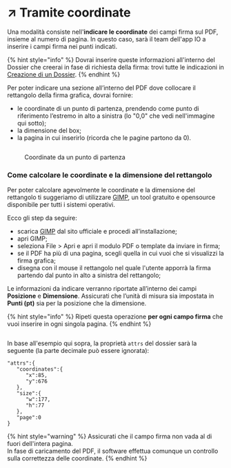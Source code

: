 # ↗ Tramite coordinate

Una modalità consiste nell'**indicare le coordinate** dei campi firma sul PDF, insieme al numero di pagina. In questo caso, sarà il team dell'app IO a inserire i campi firma nei punti indicati.&#x20;

{% hint style="info" %}
Dovrai inserire queste informazioni all'interno del Dossier che creerai in fase di richiesta della firma: trovi tutte le indicazioni in [Creazione di un Dossier](../../../creare-il-dossier.md).&#x20;
{% endhint %}

Per poter indicare una sezione all’interno del PDF dove collocare il rettangolo della firma grafica, dovrai fornire:

* le coordinate di un punto di partenza, prendendo come punto di riferimento l’estremo in alto a sinistra (lo "0,0" che vedi nell'immagine qui sotto);
* la dimensione del box;&#x20;
* la pagina in cui inserirlo (ricorda che le pagine partono da 0).

<figure><img src="../../../.gitbook/assets/Senza titolo-1 (1).png" alt=""><figcaption><p>Coordinate da un punto di partenza</p></figcaption></figure>

### Come calcolare le coordinate e la dimensione del rettangolo

Per poter calcolare agevolmente le coordinate e la dimensione del rettangolo ti suggeriamo di utilizzare [GIMP](https://www.gimp.org/downloads/), un tool gratuito e opensource disponibile per tutti i sistemi operativi.&#x20;

Ecco gli step da seguire:

* scarica [GIMP](https://www.gimp.org/downloads/) dal sito ufficiale e procedi all’installazione;
* apri GIMP;
* seleziona File > Apri e apri il modulo PDF o template da inviare in firma;
* se il PDF ha più di una pagina, scegli quella in cui vuoi che si visualizzi la firma grafica;
* disegna con il mouse il rettangolo nel quale l'utente apporrà la firma partendo dal punto in alto a sinistra del rettangolo;

Le informazioni da indicare verranno riportate all’interno dei campi **Posizione** e **Dimensione**. Assicurati che l’unità di misura sia impostata in **Punti (pt)** sia per la posizione che la dimensione.

{% hint style="info" %}
Ripeti questa operazione **per ogni campo firma** che vuoi inserire in ogni singola pagina.
{% endhint %}

<figure><img src="../../../.gitbook/assets/gimp (1).png" alt=""><figcaption></figcaption></figure>

In base all'esempio qui sopra, la proprietà `attrs` del dossier sarà la seguente (la parte decimale può essere ignorata):

```
"attrs":{
   "coordinates":{
      "x":85,
      "y":676
   },
   "size":{
      "w":177,
      "h":77
   },
   "page":0
}
```

{% hint style="warning" %}
Assicurati che il campo firma non vada al di fuori dell'intera pagina.\
In fase di caricamento del PDF, il software effettua comunque un controllo sulla correttezza delle coordinate.
{% endhint %}
